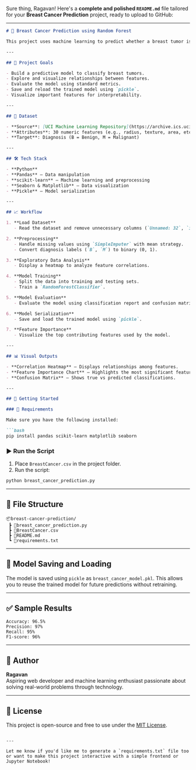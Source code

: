 Sure thing, Ragavan! Here's a **complete and polished `README.md`** file tailored for your **Breast Cancer Prediction** project, ready to upload to GitHub:

---

```markdown
# 🧬 Breast Cancer Prediction using Random Forest

This project uses machine learning to predict whether a breast tumor is **benign (B)** or **malignant (M)** based on features computed from a digitized image of a breast mass. A **Random Forest Classifier** is trained on the **Breast Cancer Wisconsin (Diagnostic)** dataset to perform the classification.

---

## 📌 Project Goals

- Build a predictive model to classify breast tumors.
- Explore and visualize relationships between features.
- Evaluate the model using standard metrics.
- Save and reload the trained model using `pickle`.
- Visualize important features for interpretability.

---

## 📂 Dataset

- **Source**: [UCI Machine Learning Repository](https://archive.ics.uci.edu/ml/datasets/Breast+Cancer+Wisconsin+(Diagnostic))
- **Attributes**: 30 numeric features (e.g., radius, texture, area, etc.)
- **Target**: Diagnosis (B = Benign, M = Malignant)

---

## 🛠️ Tech Stack

- **Python**
- **Pandas** – Data manipulation
- **scikit-learn** – Machine learning and preprocessing
- **Seaborn & Matplotlib** – Data visualization
- **Pickle** – Model serialization

---

## 📈 Workflow

1. **Load Dataset**
   - Read the dataset and remove unnecessary columns (`Unnamed: 32`, `id`).

2. **Preprocessing**
   - Handle missing values using `SimpleImputer` with mean strategy.
   - Convert diagnosis labels (`B`, `M`) to binary (0, 1).

3. **Exploratory Data Analysis**
   - Display a heatmap to analyze feature correlations.

4. **Model Training**
   - Split the data into training and testing sets.
   - Train a `RandomForestClassifier`.

5. **Model Evaluation**
   - Evaluate the model using classification report and confusion matrix.

6. **Model Serialization**
   - Save and load the trained model using `pickle`.

7. **Feature Importance**
   - Visualize the top contributing features used by the model.

---

## 📊 Visual Outputs

- **Correlation Heatmap** – Displays relationships among features.
- **Feature Importance Chart** – Highlights the most significant features influencing predictions.
- **Confusion Matrix** – Shows true vs predicted classifications.

---

## 🚀 Getting Started

### 🔧 Requirements

Make sure you have the following installed:

```bash
pip install pandas scikit-learn matplotlib seaborn
```

### ▶️ Run the Script

1. Place `BreastCancer.csv` in the project folder.
2. Run the script:
```bash
python breast_cancer_prediction.py
```

---

## 📁 File Structure

```
📦breast-cancer-prediction/
 ┣ 📄breast_cancer_prediction.py
 ┣ 📄BreastCancer.csv
 ┣ 📄README.md
 ┗ 📄requirements.txt
```

---

## 💾 Model Saving and Loading

The model is saved using `pickle` as `breast_cancer_model.pkl`. This allows you to reuse the trained model for future predictions without retraining.

---

## ✅ Sample Results

```
Accuracy: 96.5%
Precision: 97%
Recall: 95%
F1-score: 96%
```

---

## 🧠 Author

**Ragavan**  
Aspiring web developer and machine learning enthusiast passionate about solving real-world problems through technology.

---

## 📌 License

This project is open-source and free to use under the [MIT License](LICENSE).

```

---

Let me know if you'd like me to generate a `requirements.txt` file too or want to make this project interactive with a simple frontend or Jupyter Notebook!

